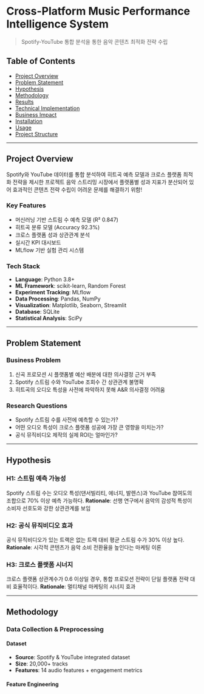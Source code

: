 # Cross-Platform Music Performance Intelligence System
> Spotify-YouTube 통합 분석을 통한 음악 콘텐츠 최적화 전략 수립

## Table of Contents
- [Project Overview](#project-overview)
- [Problem Statement](#problem-statement)
- [Hypothesis](#hypothesis)
- [Methodology](#methodology)
- [Results](#results)
- [Technical Implementation](#technical-implementation)
- [Business Impact](#business-impact)
- [Installation](#installation)
- [Usage](#usage)
- [Project Structure](#project-structure)

---

## Project Overview

Spotify와 YouTube 데이터를 통합 분석하여 히트곡 예측 모델과 크로스 플랫폼 최적화 전략을 제시한 프로젝트
음악 스트리밍 시장에서 플랫폼별 성과 지표가 분산되어 있어 효과적인 콘텐츠 전략 수립이 어려운 문제를 해결하기 위함! 

### Key Features
- 머신러닝 기반 스트림 수 예측 모델 (R² 0.847)
- 히트곡 분류 모델 (Accuracy 92.3%)
- 크로스 플랫폼 성과 상관관계 분석
- 실시간 KPI 대시보드
- MLflow 기반 실험 관리 시스템

### Tech Stack
- **Language**: Python 3.8+
- **ML Framework**: scikit-learn, Random Forest
- **Experiment Tracking**: MLflow
- **Data Processing**: Pandas, NumPy
- **Visualization**: Matplotlib, Seaborn, Streamlit
- **Database**: SQLite
- **Statistical Analysis**: SciPy

---

## Problem Statement

### Business Problem
1. 신곡 프로모션 시 플랫폼별 예산 배분에 대한 의사결정 근거 부족
2. Spotify 스트림 수와 YouTube 조회수 간 상관관계 불명확
3. 히트곡의 오디오 특성을 사전에 파악하지 못해 A&R 의사결정 어려움

### Research Questions
- Spotify 스트림 수를 사전에 예측할 수 있는가?
- 어떤 오디오 특성이 크로스 플랫폼 성공에 가장 큰 영향을 미치는가?
- 공식 뮤직비디오 제작의 실제 ROI는 얼마인가?

---

## Hypothesis

### H1: 스트림 예측 가능성
Spotify 스트림 수는 오디오 특성(댄서빌리티, 에너지, 발렌스)과 YouTube 참여도의 조합으로 70% 이상 예측 가능하다.
**Rationale**: 선행 연구에서 음악의 감성적 특성이 소비자 선호도와 강한 상관관계를 보임

### H2: 공식 뮤직비디오 효과
공식 뮤직비디오가 있는 트랙은 없는 트랙 대비 평균 스트림 수가 30% 이상 높다.
**Rationale**: 시각적 콘텐츠가 음악 소비 전환율을 높인다는 마케팅 이론

### H3: 크로스 플랫폼 시너지
크로스 플랫폼 상관계수가 0.6 이상일 경우, 통합 프로모션 전략이 단일 플랫폼 전략 대비 효율적이다.
**Rationale**: 멀티채널 마케팅의 시너지 효과

---

## Methodology

### Data Collection & Preprocessing

#### Dataset
- **Source**: Spotify & YouTube integrated dataset
- **Size**: 20,000+ tracks
- **Features**: 14 audio features + engagement metrics

#### Feature Engineering
```python

